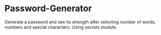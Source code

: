 # Password-Generator
Generate a password and see its strength after selecting number of words, numbers and special characters. Using secrets module.

